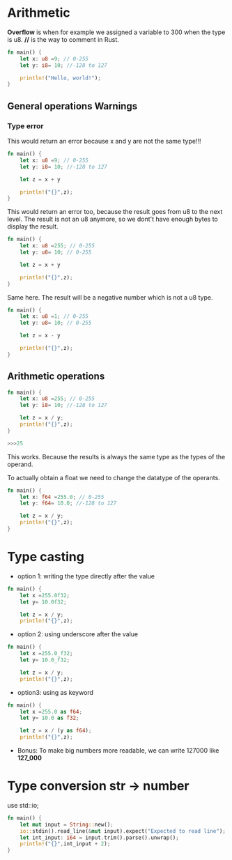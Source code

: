 # Arithmetic

**Overflow** is when for example we assigned a variable to 300 when the type is u8.
**//** is the way to comment in Rust.
```rust
fn main() {
    let x: u8 =9; // 0-255
    let y: i8= 10; //-128 to 127

    println!("Hello, world!");
}

```
## General operations Warnings

### Type error
This would return an error because x and y are not the same type!!!

```rust
fn main() {
    let x: u8 =9; // 0-255
    let y: i8= 10; //-128 to 127

    let z = x + y

    println!("{}",z);
}
```

This would return an error too, because the result goes from u8 to the next level.
The result is not an u8 anymore, so we dont't have enough bytes to display the result.
```rust
fn main() {
    let x: u8 =255; // 0-255
    let y: u8= 10; // 0-255

    let z = x + y

    println!("{}",z);
}
```

Same here. The result will be a negative number which is not a u8 type.

```rust
fn main() {
    let x: u8 =1; // 0-255
    let y: u8= 10; // 0-255

    let z = x - y

    println!("{}",z);
}
```


## Arithmetic operations


```rust
fn main() {
    let x: u8 =255; // 0-255
    let y: i8= 10; //-128 to 127

    let z = x / y;
    println!("{}",z);
}

>>>25
```

This works. Because the results is always the same type as the types of the operand.

To actually obtain a float we need to change the datatype of the operants.
```rust
fn main() {
    let x: f64 =255.0; // 0-255
    let y: f64= 10.0; //-128 to 127

    let z = x / y;
    println!("{}",z);
}
```


# Type casting 
- option 1: writing the type directly after the value
```rust
fn main() {
    let x =255.0f32;
    let y= 10.0f32; 

    let z = x / y;
    println!("{}",z);
```

- option 2: using underscore after the value

```rust
fn main() {
    let x =255.0_f32;
    let y= 10.0_f32; 

    let z = x / y;
    println!("{}",z);
```

- option3: using as keyword

```rust
fn main() {
    let x =255.0 as f64;
    let y= 10.0 as f32; 

    let z = x / (y as f64);
    println!("{}",z);
```
- Bonus: To make big numbers more readable, we can write 127000 like **127_000**


# Type conversion str -> number

use std::io;

```rust
fn main() {
    let mut input = String::new();
    io::stdin().read_line(&mut input).expect("Expected to read line");
    let int_input: i64 = input.trim().parse().unwrap();
    println!("{}",int_input + 2);
}
```


